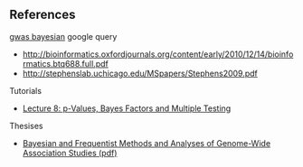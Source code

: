 ## References

[gwas bayesian](https://www.google.com/search?sourceid=chrome-psyapi2&ion=1&espv=2&ie=UTF-8&q=gwas%20bayesian&oq=gwas%20bayes&aqs=chrome.0.0j69i57j0l4.3775j0j4) google query

* http://bioinformatics.oxfordjournals.org/content/early/2010/12/14/bioinformatics.btq688.full.pdf
* http://stephenslab.uchicago.edu/MSpapers/Stephens2009.pdf

Tutorials

* [Lecture 8: p-Values, Bayes Factors and Multiple Testing](http://faculty.washington.edu/jonno/SISG-2011/lectures/JW-Lec4_2.pdf)

Thesises

* [Bayesian and Frequentist Methods and Analyses of Genome-Wide Association Studies (pdf)](http://ora.ox.ac.uk/objects/uuid:8f89593e-a4ab-4df0-b297-74194be7891c/datastreams/THESIS01)
